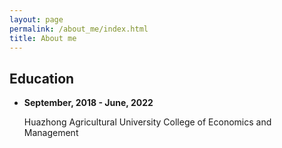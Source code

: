 ```yaml
---
layout: page
permalink: /about_me/index.html
title: About me
---
```


## Education

- **September, 2018 - June, 2022**

  Huazhong Agricultural University
  College of Economics and Management
